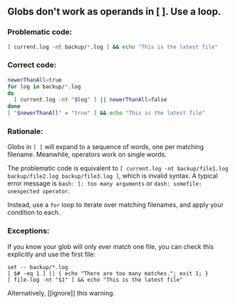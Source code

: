 ## Globs don't work as operands in [ ]. Use a loop.

### Problematic code:

```sh
[ current.log -nt backup/*.log ] && echo "This is the latest file"

```

### Correct code:

```sh
newerThanAll=true
for log in backup/*.log
do
  [ current.log -nt "$log" ] || newerThanAll=false
done
[ "$newerThanAll" = "true" ] && echo "This is the latest file"
```

### Rationale:

Globs in `[ ]` will expand to a sequence of words, one per matching filename. Meanwhile, operators work on single words.

The problematic code is equivalent to `[ current.log -nt backup/file1.log backup/file2.log backup/file3.log ]`, which is invalid syntax. A typical error message is `bash: [: too many arguments` or `dash: somefile: unexpected operator`. 

Instead, use a `for` loop to iterate over matching filenames, and apply your condition to each.

### Exceptions:

If you know your glob will only ever match one file, you can check this explicitly and use the first file:

```
set -- backup/*.log
[ $# -eq 1 ] || { echo "There are too many matches."; exit 1; }
[ file.log -nt "$1" ] && echo "This is the latest file"
```

Alternatively, [[ignore]] this warning.